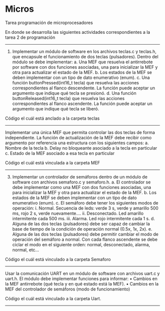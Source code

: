 # Micros
Tarea programación de microprocesadores

En donde se desarrolla las siguientes actividades correspondientes a la tarea 2 de programación

--------------------------------------------------------------------------------

1. Implementar un módulo de software en los archivos teclas.c y teclas.h, que
encapsule el funcionamiento de dos teclas (pulsadores).
Dentro del módulo se debe implementar:
a. Una MEF que resuelva el antirrebote por software con dos funciones
asociadas, una para inicializar la MEF y otra para actualizar el estado de la
MEF.
b. Los estados de la MEF se deben implementar con un tipo de dato enumerativo
(enum).
c. Una función buttonPressed(int16_t tecla) que resuelva las acciones
correspondientes al flanco descendente.
La función puede aceptar un argumento que indique qué tecla se presionó.
d. Una función buttonReleased(int16_t tecla) que resuelva las acciones
correspondientes al flanco ascendente.
La función puede aceptar un argumento que indique qué tecla se liberó.

Código el cuál está anclado a la carpeta teclas

--------------------------------------------------------------------------------

Implementar una única MEF que permita controlar las dos teclas de forma
independiente. La función de actualización de la MEF debe recibir como argumento
por referencia una estructura con los siguientes campos:
a. Nombre de la tecla
b. Delay no bloqueante asociado a la tecla en particular
c. Estado de la MEF asociado a esa tecla en particular

Código el cuál está vinculada a la carpeta MEF

---------------------------------------------------------------------------------

3. Implementar un controlador de semáforos dentro de un módulo de software con
archivos semaforo.c y semaforo.h.
a. El controlador se debe implementar como una MEF con dos funciones
asociadas, una para inicializar la MEF y otra para actualizar el estado de la
MEF.
b. Los estados de la MEF se deben implementar con un tipo de dato enumerativo
(enum).
c. El semáforo debe tener los siguientes modos de operación:
i. Normal. Secuencia de leds: verde 3 s, verde y amarillo 500 ms, rojo 2
s, verde nuevamente....
ii. Desconectado. Led amarillo intermitente cada 500 ms.
iii. Alarma. Led rojo intermitente cada 1 s.
d. Alguna de las dos teclas (pulsadores) debe ser capaz de cambiar la base de
tiempo de la condición de operación normal (0.5x, 1x, 2x).
e. Alguna de las dos teclas (pulsadores) debe permitir cambiar el modo de
operación del semáforo a normal. Con cada flanco ascendente se debe ciclar
el modo en el siguiente orden: normal, desconectado, alarma, normal, etc...

Código el cuál está vinculado a la carpeta Semaforo

--------------------------------------------------------------------------------

Usar la comunicación UART en un módulo de software con archivos uart.c y
uart.h. El módulo debe implementar funciones para informar:
• Cambios en la MEF antirrebote (qué tecla y en qué estado está la MEF).
• Cambios en la MEF del controlador de semáforos (modo de funcionamiento)

Código el cuál está vinculado a la carpeta Uart.

----------------------------------------------------------------------------------
